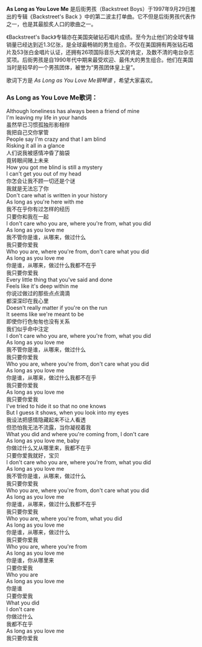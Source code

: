 

**As Long as You Love Me** 是后街男孩（Backstreet Boys）于1997年9月29日推出的专辑《Backstreet's
Back 》中的第二波主打单曲。它不但是后街男孩代表作之一，也是其最脍炙人口的歌曲之一。

  
《Backstreet's
Back》专辑亦在美国突破钻石唱片成绩。至今为止他们的全球专辑销量已经达到近1.3亿张，是全球最畅销的男生组合。不仅在美国拥有两张钻石唱片及53张白金唱片认证，还拥有26项国际音乐大奖的肯定，及数不清的电台杂志奖项。后街男孩是自1990年代中期来最受欢迎、最伟大的男生组合。他们在美国当时是较早的一个男孩团体，被誉为“男孩团体皇上皇”。

  
歌词下方是 _As Long as You Love Me钢琴谱_ ，希望大家喜欢。

### As Long as You Love Me歌词：

Although loneliness has always been a friend of mine  
I'm leaving my life in your hands  
虽然早已习惯孤独形影相伴  
我把自己交你掌管  
People say I'm crazy and that I am blind  
Risking it all in a glance  
人们说我被感情冲昏了脑袋  
竟转眼间赌上未来  
How you got me blind is still a mystery  
I can't get you out of my head  
你怎会让我不顾一切还是个谜  
我就是无法忘了你  
Don't care what is written in your history  
As long as you're here with me  
我不在乎你有过怎样的经历  
只要你和我在一起  
I don't care who you are, where you're from, what you did  
As long as you love me  
我不管你是谁，从哪来，做过什么  
我只要你爱我  
Who you are, where you're from, don't care what you did  
As long as you love me  
你是谁，从哪来，做过什么我都不在乎  
我只要你爱我  
Every little thing that you've said and done  
Feels like it's deep within me  
你说过做过的那些点点滴滴  
都深深印在我心里  
Doesn't really matter if you're on the run  
It seems like we're meant to be  
即使你行色匆匆也没有关系  
我们似乎命中注定  
I don't care who you are, where you're from, what you did  
As long as you love me  
我不管你是谁，从哪来，做过什么  
我只要你爱我  
Who you are, where you're from, don't care what you did  
As long as you love me  
你是谁，从哪来，做过什么我都不在乎  
我只要你爱我  
As long as you love me  
我只要你爱我  
I've tried to hide it so that no one knows  
But I guess it shows, when you look into my eyes  
我设法把感情隐藏起来不让人看透  
但恐怕我无法不流露，当你凝视着我  
What you did and where you're coming from, I don't care  
As long as you love me, baby  
你做过什么又从哪里来，我都不在乎  
只要你爱我就好，宝贝  
I don't care who you are, where you're from, what you did  
As long as you love me  
我不管你是谁，从哪来，做过什么  
我只要你爱我  
Who you are, where you're from, don't care what you did  
As long as you love me  
你是谁，从哪来，做过什么我都不在乎  
我只要你爱我  
Who you are, where you're from, what you did  
As long as you love me  
你是谁，从哪来，做过什么  
我只要你爱我  
Who you are, where you're from  
As long as you love me  
你是谁，你从哪里来  
只要你爱我  
Who you are  
As long as you love me  
你是谁  
只要你爱我  
What you did  
I don't care  
你做过什么  
我都不在乎  
As long as you love me  
我只要你爱我

